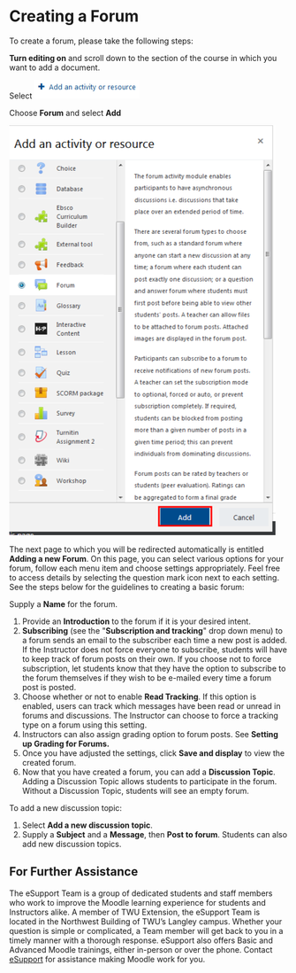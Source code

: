 # Creating a Forum

To create a forum, please take the following steps:

**Turn editing on** and scroll down to the section of the course in which you want to add a document.

Select ![](../.gitbook/assets/adding-documents-1%20%282%29.png)

Choose **Forum** and select **Add**

![](../.gitbook/assets/forum-1.png)

The next page to which you will be redirected automatically is entitled **Adding a new Forum**. On this page, you can select various options for your forum, follow each menu item and choose settings appropriately. Feel free to access details by selecting the question mark icon next to each setting. See the steps below for the guidelines to creating a basic forum:

Supply a **Name** for the forum.

1. Provide an **Introduction** to the forum if it is your desired intent.
2. **Subscribing** \(see the "**Subscription and tracking**" drop down menu\) to a forum sends an email to the subscriber each time a new post is added. If the Instructor does not force everyone to subscribe, students will have to keep track of forum posts on their own. If you choose not to force subscription, let students know that they have the option to subscribe to the forum themselves if they wish to be e-mailed every time a forum post is posted.
3. Choose whether or not to enable **Read Tracking**. If this option is enabled, users can track which messages have been read or unread in forums and discussions. The Instructor can choose to force a tracking type on a forum using this setting.
4. Instructors can also assign grading option to forum posts. See **Setting up Grading for Forums.**
5. Once you have adjusted the settings, click **Save and display** to view the created forum.
6. Now that you have created a forum, you can add a **Discussion Topic**. Adding a Discussion Topic allows students to participate in the forum. Without a Discussion Topic, students will see an empty forum.

To add a new discussion topic:

1. Select **Add a new discussion topic**.
2. Supply a **Subject** and a **Message**, then **Post to forum**. Students can also add new discussion topics.

## For Further Assistance

The eSupport Team is a group of dedicated students and staff members who work to improve the Moodle learning experience for students and Instructors alike. A member of TWU Extension, the eSupport Team is located in the Northwest Building of TWU’s Langley campus. Whether your question is simple or complicated, a Team member will get back to you in a timely manner with a thorough response. eSupport also offers Basic and Advanced Moodle trainings, either in-person or over the phone. Contact [eSupport](https://trinitywestern.teamdynamix.com/TDClient/Requests/ServiceDet?ID=16141) for assistance making Moodle work for you.

